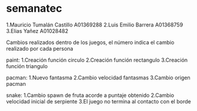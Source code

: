 # semanatec

1.Mauricio Tumalán Castillo A01369288
2.Luis Emilio Barrera A01368759
3.Elias Yañez A01028482

Cambios realizados dentro de los juegos, el número indica el cambio realizado por cada persona

paint:
1.Creación función circulo
2.Creación función rectangulo
3.Creación función triangulo

pacman:
1.Nuevo fantasma
2.Cambio velocidad fantasmas
3.Cambio origen pacman

snake:
1.Cambio spawn de fruta acorde a puntaje obtenido
2.Cambio velocidad inicial de serpiente
3.El juego no termina al contacto con el borde
